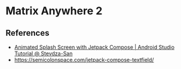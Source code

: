 # Matrix Anywhere 2

## References

-   [Animated Splash Screen with Jetpack Compose | Android Studio Tutorial @ Stevdza-San](https://www.youtube.com/watch?v=SLZPgdek18o)
-   https://semicolonspace.com/jetpack-compose-textfield/